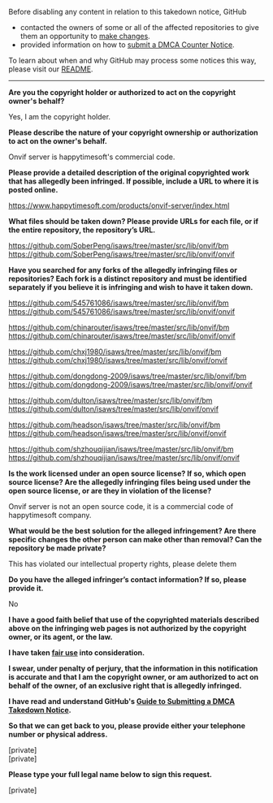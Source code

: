 Before disabling any content in relation to this takedown notice, GitHub
- contacted the owners of some or all of the affected repositories to give them an opportunity to [make changes](https://docs.github.com/en/github/site-policy/dmca-takedown-policy#a-how-does-this-actually-work).
- provided information on how to [submit a DMCA Counter Notice](https://docs.github.com/en/articles/guide-to-submitting-a-dmca-counter-notice).

To learn about when and why GitHub may process some notices this way, please visit our [README](https://github.com/github/dmca/blob/master/README.md).

---

**Are you the copyright holder or authorized to act on the copyright owner's behalf?**

Yes, I am the copyright holder.

**Please describe the nature of your copyright ownership or authorization to act on the owner's behalf.**

Onvif server is happytimesoft's commercial code.

**Please provide a detailed description of the original copyrighted work that has allegedly been infringed. If possible, include a URL to where it is posted online.**

https://www.happytimesoft.com/products/onvif-server/index.html

**What files should be taken down? Please provide URLs for each file, or if the entire repository, the repository’s URL.**

https://github.com/SoberPeng/isaws/tree/master/src/lib/onvif/bm  
https://github.com/SoberPeng/isaws/tree/master/src/lib/onvif/onvif

**Have you searched for any forks of the allegedly infringing files or repositories? Each fork is a distinct repository and must be identified separately if you believe it is infringing and wish to have it taken down.**

https://github.com/545761086/isaws/tree/master/src/lib/onvif/bm  
https://github.com/545761086/isaws/tree/master/src/lib/onvif/onvif

https://github.com/chinarouter/isaws/tree/master/src/lib/onvif/bm  
https://github.com/chinarouter/isaws/tree/master/src/lib/onvif/onvif  

https://github.com/chxj1980/isaws/tree/master/src/lib/onvif/bm  
https://github.com/chxj1980/isaws/tree/master/src/lib/onvif/onvif

https://github.com/dongdong-2009/isaws/tree/master/src/lib/onvif/bm  
https://github.com/dongdong-2009/isaws/tree/master/src/lib/onvif/onvif

https://github.com/dulton/isaws/tree/master/src/lib/onvif/bm  
https://github.com/dulton/isaws/tree/master/src/lib/onvif/onvif

https://github.com/headson/isaws/tree/master/src/lib/onvif/bm  
https://github.com/headson/isaws/tree/master/src/lib/onvif/onvif

https://github.com/shzhouqijian/isaws/tree/master/src/lib/onvif/bm  
https://github.com/shzhouqijian/isaws/tree/master/src/lib/onvif/onvif

**Is the work licensed under an open source license? If so, which open source license? Are the allegedly infringing files being used under the open source license, or are they in violation of the license?**

Onvif server is not an open source code, it is a commercial code of happytimesoft company.

**What would be the best solution for the alleged infringement? Are there specific changes the other person can make other than removal? Can the repository be made private?**

This has violated our intellectual property rights, please delete them

**Do you have the alleged infringer’s contact information? If so, please provide it.**

No

**I have a good faith belief that use of the copyrighted materials described above on the infringing web pages is not authorized by the copyright owner, or its agent, or the law.**

**I have taken <a href="https://www.lumendatabase.org/topics/22">fair use</a> into consideration.**

**I swear, under penalty of perjury, that the information in this notification is accurate and that I am the copyright owner, or am authorized to act on behalf of the owner, of an exclusive right that is allegedly infringed.**

**I have read and understand GitHub's <a href="https://docs.github.com/articles/guide-to-submitting-a-dmca-takedown-notice/">Guide to Submitting a DMCA Takedown Notice</a>.**

**So that we can get back to you, please provide either your telephone number or physical address.**

[private]  
[private] 

**Please type your full legal name below to sign this request.**

[private]
